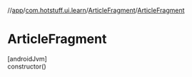 //[app](../../../index.md)/[com.hotstuff.ui.learn](../index.md)/[ArticleFragment](index.md)/[ArticleFragment](-article-fragment.md)

# ArticleFragment

[androidJvm]\
constructor()

